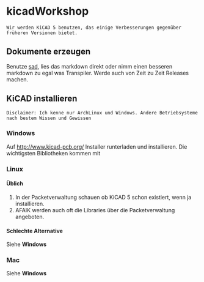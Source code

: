 # kicadWorkshop

    Wir werden KiCAD 5 benutzen, das einige Verbesserungen gegenüber früheren Versionen bietet. 

## Dokumente erzeugen

Benutze [sad](https://github.com/morgulbrut/sad), lies das markdown direkt oder nimm einen besseren markdown zu egal was Transpiler.
Werde auch von Zeit zu Zeit Releases machen.

## KiCAD installieren

    Disclaimer: Ich kenne nur ArchLinux und Windows. Andere Betriebsysteme nach bestem Wissen und Gewissen

### Windows

Auf http://www.kicad-pcb.org/ Installer runterladen und installieren. Die wichtigsten Bibliotheken kommen mit

### Linux

#### Üblich

1. In der Packetverwaltung schauen ob KiCAD 5 schon existiert, wenn ja installieren.
2. AFAIK werden auch oft die Libraries über die Packetverwaltung angeboten.

#### Schlechte Alternative

Siehe **Windows**

### Mac

Siehe **Windows**